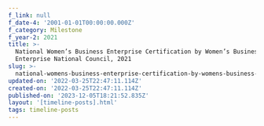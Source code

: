 ```yaml
---
f_link: null
f_date-4: '2001-01-01T00:00:00.000Z'
f_category: Milestone
f_year-2: 2021
title: >-
  National Women’s Business Enterprise Certification by Women’s Business
  Enterprise National Council, 2021
slug: >-
  national-womens-business-enterprise-certification-by-womens-business-enterprise-national-council-2021
updated-on: '2022-03-25T22:47:11.114Z'
created-on: '2022-03-25T22:47:11.114Z'
published-on: '2023-12-05T18:21:52.835Z'
layout: '[timeline-posts].html'
tags: timeline-posts
---
```



